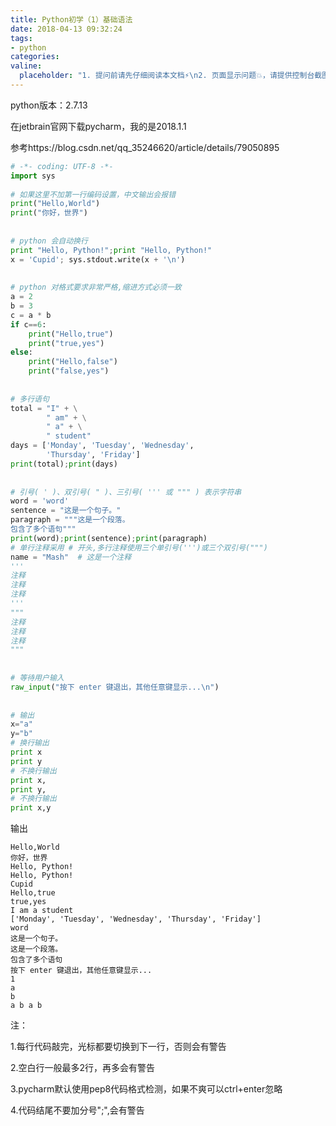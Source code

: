```yaml
---
title: Python初学（1）基础语法
date: 2018-04-13 09:32:24
tags:
- python
categories:
valine:
  placeholder: "1. 提问前请先仔细阅读本文档⚡\n2. 页面显示问题💥，请提供控制台截图📸或者您的测试网址\n3. 其他任何报错💣，请提供详细描述和截图📸，祝食用愉快💪"
---
```


python版本：2.7.13

在jetbrain官网下载pycharm，我的是2018.1.1

参考https://blog.csdn.net/qq_35246620/article/details/79050895

```python
# -*- coding: UTF-8 -*-
import sys
 
# 如果这里不加第一行编码设置，中文输出会报错
print("Hello,World")
print("你好，世界")
 
 
# python 会自动换行
print "Hello, Python!";print "Hello, Python!"
x = 'Cupid'; sys.stdout.write(x + '\n')
 
 
# python 对格式要求非常严格,缩进方式必须一致
a = 2
b = 3
c = a * b
if c==6:
    print("Hello,true")
    print("true,yes")
else:
    print("Hello,false")
    print("false,yes")
 
 
# 多行语句
total = "I" + \
        " am" + \
        " a" + \
        " student"
days = ['Monday', 'Tuesday', 'Wednesday',
        'Thursday', 'Friday']
print(total);print(days)
 
 
# 引号( ' )、双引号( " )、三引号( ''' 或 """ ) 表示字符串
word = 'word'
sentence = "这是一个句子。"
paragraph = """这是一个段落。
包含了多个语句"""
print(word);print(sentence);print(paragraph)
# 单行注释采用 # 开头,多行注释使用三个单引号(''')或三个双引号(""")
name = "Mash"  # 这是一个注释
'''
注释
注释
注释
'''
"""
注释
注释
注释
"""
 
 
# 等待用户输入
raw_input("按下 enter 键退出，其他任意键显示...\n")
 
 
# 输出
x="a"
y="b"
# 换行输出
print x
print y
# 不换行输出
print x,
print y,
# 不换行输出
print x,y
```

输出

```
Hello,World
你好，世界
Hello, Python!
Hello, Python!
Cupid
Hello,true
true,yes
I am a student
['Monday', 'Tuesday', 'Wednesday', 'Thursday', 'Friday']
word
这是一个句子。
这是一个段落。
包含了多个语句
按下 enter 键退出，其他任意键显示...
1
a
b
a b a b
```

注：

1.每行代码敲完，光标都要切换到下一行，否则会有警告

2.空白行一般最多2行，再多会有警告

3.pycharm默认使用pep8代码格式检测，如果不爽可以ctrl+enter忽略

4.代码结尾不要加分号";",会有警告

